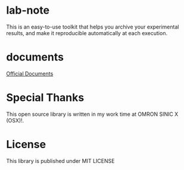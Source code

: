 # lab-note
This is an easy-to-use toolkit that helps you archive your experimental results, and make it reproducible automatically at each execution.

# documents
[Official Documents](https://atsushihashimoto.github.io/lab-note/)

# Special Thanks
This open source library is written in my work time at OMRON SINIC X (OSX)!.

# License
This library is published under MIT LICENSE
